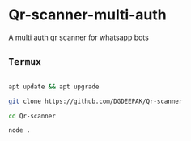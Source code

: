 # Qr-scanner-multi-auth
A multi auth qr scanner for whatsapp bots
## `Termux`

```bash

apt update && apt upgrade

git clone https://github.com/DGDEEPAK/Qr-scanner

cd Qr-scanner

node .
```






